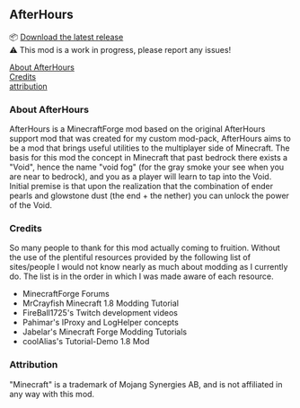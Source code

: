 ## AfterHours

:package: [Download the latest release](https://github.com/kyau/afterhours-1.8.9/releases)  
:warning: This mod is a work in progress, please report any issues!

[About AfterHours](#about-afterhours)  
[Credits](#credits)  
[attribution](#attribution)  


### About AfterHours

AfterHours is a MinecraftForge mod based on the original AfterHours support mod that was created for my custom mod-pack, AfterHours aims to be a mod that brings useful utilities to the multiplayer side of Minecraft. The basis for this mod the concept in Minecraft that past bedrock there exists a "Void", hence the name "void fog" (for the gray smoke your see when you are near to bedrock), and you as a player will learn to tap into the Void. Initial premise is that upon the realization that the combination of ender pearls and glowstone dust (the end + the nether) you can unlock the power of the Void. 

### Credits

So many people to thank for this mod actually coming to fruition. Without the use of the plentiful resources provided by the following list of sites/people I would not know nearly as much about modding as I currently do. The list is in the order in which I was made aware of each resource.

* MinecraftForge Forums [<link>](http://www.minecraftforge.net/forum/)
* MrCrayfish Minecraft 1.8 Modding Tutorial [<link>](https://www.youtube.com/watch?v=VhOSL7rGb10&list=PLy11IosblXIFDFAT3wz_5Nve05wIVKFSJ)
* FireBall1725's Twitch development videos [<link>](http://www.twitch.tv/fireball1725dev)
* Pahimar's IProxy and LogHelper concepts [<link>](https://github.com/pahimar/Equivalent-Exchange-3)
* Jabelar's Minecraft Forge Modding Tutorials [<link>](http://jabelarminecraft.blogspot.com/)
* coolAlias's Tutorial-Demo 1.8 Mod [<link>](https://github.com/coolAlias/Tutorial-Demo)

### Attribution

"Minecraft" is a trademark of Mojang Synergies AB, and is not affiliated in any way with this mod.